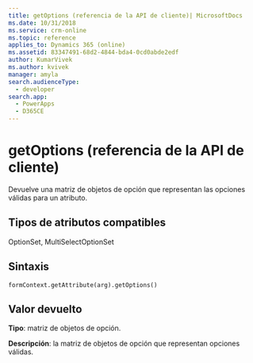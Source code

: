 ```yaml
---
title: getOptions (referencia de la API de cliente)| MicrosoftDocs
ms.date: 10/31/2018
ms.service: crm-online
ms.topic: reference
applies_to: Dynamics 365 (online)
ms.assetid: 83347491-68d2-4844-bda4-0cd0abde2edf
author: KumarVivek
ms.author: kvivek
manager: amyla
search.audienceType:
  - developer
search.app:
  - PowerApps
  - D365CE
---
```

# <a name="getoptions-client-api-reference"></a>getOptions (referencia de la API de cliente)



Devuelve una matriz de objetos de opción que representan las opciones válidas para un atributo. 

## <a name="attribute-types-supported"></a>Tipos de atributos compatibles

OptionSet, MultiSelectOptionSet

## <a name="syntax"></a>Sintaxis

`formContext.getAttribute(arg).getOptions()`

## <a name="return-value"></a>Valor devuelto

**Tipo**: matriz de objetos de opción. 

**Descripción**: la matriz de objetos de opción que representan opciones válidas.


